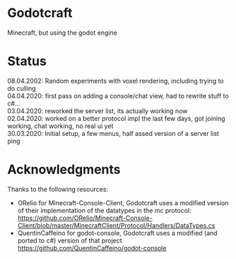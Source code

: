 ﻿# Godotcraft

Minecraft, but using the godot engine

# Status

08.04.2002: Random experiments with voxel rendering, including trying to do culling  
04.04.2020: first pass on adding a console/chat view, had to rewrite stuff to c#...  
03.04.2020: reworked the server list, its actually working now  
02.04.2020: worked on a better protocol impl the last few days, got joining working, chat working, no real ui yet  
30.03.2020: Initial setup, a few menus, half assed version of a server list ping  

# Acknowledgments

Thanks to the following resources:

* ORelio for Minecraft-Console-Client, Godotcraft uses a modified version of their implementation of the datatypes in the mc protocol: https://github.com/ORelio/Minecraft-Console-Client/blob/master/MinecraftClient/Protocol/Handlers/DataTypes.cs
* QuentinCaffeino for godot-console, Godotcraft uses a modified (and ported to c#) version of that project https://github.com/QuentinCaffeino/godot-console

